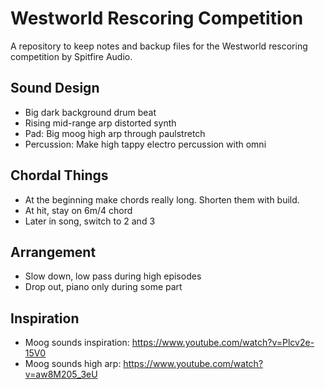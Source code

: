 # Westworld Rescoring Competition
A repository to keep notes and backup files for the Westworld rescoring competition by Spitfire Audio. 

## Sound Design
 - Big dark background drum beat
 - Rising mid-range arp distorted synth
 - Pad: Big moog high arp through paulstretch
 - Percussion: Make high tappy electro percussion with omni
 
 ## Chordal Things
 - At the beginning make chords really long. Shorten them with build. 
 - At hit, stay on 6m/4 chord
 - Later in song, switch to 2 and 3
 
 ## Arrangement
 - Slow down, low pass during high episodes
 - Drop out, piano only during some part

## Inspiration
- Moog sounds inspiration: https://www.youtube.com/watch?v=Plcv2e-15V0
- Moog sounds high arp: https://www.youtube.com/watch?v=aw8M205_3eU
